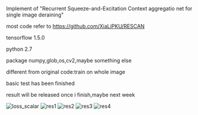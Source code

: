 Implement of "Recurrent Squeeze-and-Excitation Context aggregatio net for single image deraining"

most code refer to https://github.com/XiaLiPKU/RESCAN

tensorflow 1.5.0

python 2.7

package numpy,glob,os,cv2,maybe something else

different from original code:train on whole image

basic test has been finished

result will be released once i finish,maybe next week

![loss_scalar](https://github.com/liulihui629/RESCAN_tensorflow/raw/master/pic/loss_scalar.png)
![res1](https://github.com/liulihui629/RESCAN_tensorflow/raw/master/pic/1.jpg)
![res2](https://github.com/liulihui629/RESCAN_tensorflow/raw/master/pic/2.jpg)
![res3](https://github.com/liulihui629/RESCAN_tensorflow/raw/master/pic/3.jpg)
![res4](https://github.com/liulihui629/RESCAN_tensorflow/raw/master/pic/4.jpg)
